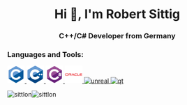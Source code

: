 <h1 align="center">Hi 👋, I'm Robert Sittig</h1>
<h3 align="center">C++/C# Developer from Germany</h3>

<h3 align="left">Languages and Tools:</h3>
<p align="left"> 
<a href="https://www.cprogramming.com/" target="_blank" rel="noreferrer"> <img src="https://raw.githubusercontent.com/devicons/devicon/master/icons/c/c-original.svg" alt="c" width="40" height="40"/> </a> 
<a href="https://www.w3schools.com/cpp/" target="_blank" rel="noreferrer"> <img src="https://raw.githubusercontent.com/devicons/devicon/master/icons/cplusplus/cplusplus-original.svg" alt="cplusplus" width="40" height="40"/> </a> 
<a href="https://www.w3schools.com/cs/" target="_blank" rel="noreferrer"> <img src="https://raw.githubusercontent.com/devicons/devicon/master/icons/csharp/csharp-original.svg" alt="csharp" width="40" height="40"/> </a> 
<a href="https://www.oracle.com/" target="_blank" rel="noreferrer"> <img src="https://raw.githubusercontent.com/devicons/devicon/master/icons/oracle/oracle-original.svg" alt="oracle" width="40" height="40"/> </a> 
<a href="https://unrealengine.com/" target="_blank" rel="noreferrer"> <img src="https://raw.githubusercontent.com/kenangundogan/fontisto/036b7eca71aab1bef8e6a0518f7329f13ed62f6b/icons/svg/brand/unreal-engine.svg" alt="unreal" width="40" height="40"/> </a>
<a href="https://www.qt.io/" target="_blank" rel="noreferrer"> <img src="https://upload.wikimedia.org/wikipedia/commons/0/0b/Qt_logo_2016.svg" alt="qt" width="40" height="40"/> </a> </p>

<p><img align="left" src="https://github-readme-stats-sittlon.vercel.app/api/top-langs?username=sittlon&include_orgs=true&exclude_repo=Questline_Creator_for_FCS&langs_count=6&count-private=true&show_icons=true&locale=en&layout=compact&theme=radical&hide=javascript,html,css,sass,scss,java" alt="sittlon" /></p>

<p><img align="left" src="https://github-readme-stats-sittlon.vercel.app/api?username=sittlon&count_private=true&include_all_commits=true&include_orgs=true&show_icons=true&locale=en&theme=radical" alt="sittlon" /></p>
